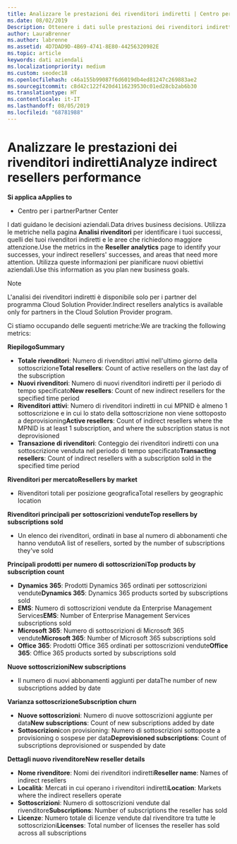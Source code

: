 ```yaml
---
title: Analizzare le prestazioni dei rivenditori indiretti | Centro per i partner
ms.date: 08/02/2019
Description: Ottenere i dati sulle prestazioni dei rivenditori indiretti per identificare i successi e le aree che potrebbero richiedere maggiore attenzione.
author: LauraBrenner
ms.author: labrenne
ms.assetid: 4D7DAD9D-4B69-4741-8E80-44256320982E
ms.topic: article
keywords: dati aziendali
ms.localizationpriority: medium
ms.custom: seodec18
ms.openlocfilehash: c46a155b99087f6d6019db4ed81247c269883ae2
ms.sourcegitcommit: c8d42c122f420d4116239530c01ed28cb2ab6b30
ms.translationtype: HT
ms.contentlocale: it-IT
ms.lasthandoff: 08/05/2019
ms.locfileid: "68781988"
---
```

# <a name="analyze-indirect-resellers-performance"></a><span data-ttu-id="2997d-104">Analizzare le prestazioni dei rivenditori indiretti</span><span class="sxs-lookup"><span data-stu-id="2997d-104">Analyze indirect resellers performance</span></span> 

<span data-ttu-id="2997d-105">**Si applica a**</span><span class="sxs-lookup"><span data-stu-id="2997d-105">**Applies to**</span></span>
- <span data-ttu-id="2997d-106">Centro per i partner</span><span class="sxs-lookup"><span data-stu-id="2997d-106">Partner Center</span></span>

<span data-ttu-id="2997d-107">I dati guidano le decisioni aziendali.</span><span class="sxs-lookup"><span data-stu-id="2997d-107">Data drives business decisions.</span></span> <span data-ttu-id="2997d-108">Utilizza le metriche nella pagina **Analisi rivenditori** per identificare i tuoi successi, quelli dei tuoi rivenditori indiretti e le aree che richiedono maggiore attenzione.</span><span class="sxs-lookup"><span data-stu-id="2997d-108">Use the metrics in the **Reseller analytics** page to identify your successes, your indirect resellers' successes, and areas that need more attention.</span></span> <span data-ttu-id="2997d-109">Utilizza queste informazioni per pianificare nuovi obiettivi aziendali.</span><span class="sxs-lookup"><span data-stu-id="2997d-109">Use this information as you plan new business goals.</span></span>

> [!NOTE]
> <span data-ttu-id="2997d-110">L'analisi dei rivenditori indiretti è disponibile solo per i partner del programma Cloud Solution Provider.</span><span class="sxs-lookup"><span data-stu-id="2997d-110">Indirect resellers analytics is available only for partners in the Cloud Solution Provider program.</span></span>

<span data-ttu-id="2997d-111">Ci stiamo occupando delle seguenti metriche:</span><span class="sxs-lookup"><span data-stu-id="2997d-111">We are tracking the following metrics:</span></span>

<span data-ttu-id="2997d-112">**Riepilogo**</span><span class="sxs-lookup"><span data-stu-id="2997d-112">**Summary**</span></span>  
 - <span data-ttu-id="2997d-113">**Totale rivenditori**: Numero di rivenditori attivi nell'ultimo giorno della sottoscrizione</span><span class="sxs-lookup"><span data-stu-id="2997d-113">**Total resellers**: Count of active resellers on the last day of the subscription</span></span>  
 - <span data-ttu-id="2997d-114">**Nuovi rivenditori**: Numero di nuovi rivenditori indiretti per il periodo di tempo specificato</span><span class="sxs-lookup"><span data-stu-id="2997d-114">**New resellers**: Count of new indirect resellers for the specified time period</span></span>  
 - <span data-ttu-id="2997d-115">**Rivenditori attivi**: Numero di rivenditori indiretti in cui MPNID è almeno 1 sottoscrizione e in cui lo stato della sottoscrizione non viene sottoposto a deprovisioning</span><span class="sxs-lookup"><span data-stu-id="2997d-115">**Active resellers**: Count of indirect resellers where the MPNID is at least 1 subscription, and where the subscription status is not deprovisioned</span></span>  
 - <span data-ttu-id="2997d-116">**Transazione di rivenditori**: Conteggio dei rivenditori indiretti con una sottoscrizione venduta nel periodo di tempo specificato</span><span class="sxs-lookup"><span data-stu-id="2997d-116">**Transacting resellers**: Count of indirect resellers with a subscription sold in the specified time period</span></span>  

<span data-ttu-id="2997d-117">**Rivenditori per mercato**</span><span class="sxs-lookup"><span data-stu-id="2997d-117">**Resellers by market**</span></span>  
 - <span data-ttu-id="2997d-118">Rivenditori totali per posizione geografica</span><span class="sxs-lookup"><span data-stu-id="2997d-118">Total resellers by geographic location</span></span>  

<span data-ttu-id="2997d-119">**Rivenditori principali per sottoscrizioni vendute**</span><span class="sxs-lookup"><span data-stu-id="2997d-119">**Top resellers by subscriptions sold**</span></span>
 - <span data-ttu-id="2997d-120">Un elenco dei rivenditori, ordinati in base al numero di abbonamenti che hanno venduto</span><span class="sxs-lookup"><span data-stu-id="2997d-120">A list of resellers, sorted by the number of subscriptions they've sold</span></span>  

<span data-ttu-id="2997d-121">**Principali prodotti per numero di sottoscrizioni**</span><span class="sxs-lookup"><span data-stu-id="2997d-121">**Top products by subscription count**</span></span>  
 - <span data-ttu-id="2997d-122">**Dynamics 365**: Prodotti Dynamics 365 ordinati per sottoscrizioni vendute</span><span class="sxs-lookup"><span data-stu-id="2997d-122">**Dynamics 365**: Dynamics 365 products sorted by subscriptions sold</span></span>  
 - <span data-ttu-id="2997d-123">**EMS**: Numero di sottoscrizioni vendute da Enterprise Management Services</span><span class="sxs-lookup"><span data-stu-id="2997d-123">**EMS**: Number of Enterprise Management Services subscriptions sold</span></span>  
 - <span data-ttu-id="2997d-124">**Microsoft 365**: Numero di sottoscrizioni di Microsoft 365 vendute</span><span class="sxs-lookup"><span data-stu-id="2997d-124">**Microsoft 365**: Number of Microsoft 365 subscriptions sold</span></span>  
 - <span data-ttu-id="2997d-125">**Office 365**: Prodotti Office 365 ordinati per sottoscrizioni vendute</span><span class="sxs-lookup"><span data-stu-id="2997d-125">**Office 365**: Office 365 products sorted by subscriptions sold</span></span>  

<span data-ttu-id="2997d-126">**Nuove sottoscrizioni**</span><span class="sxs-lookup"><span data-stu-id="2997d-126">**New subscriptions**</span></span>  
 - <span data-ttu-id="2997d-127">Il numero di nuovi abbonamenti aggiunti per data</span><span class="sxs-lookup"><span data-stu-id="2997d-127">The number of new subscriptions added by date</span></span>  

<span data-ttu-id="2997d-128">**Varianza sottoscrizione**</span><span class="sxs-lookup"><span data-stu-id="2997d-128">**Subscription churn**</span></span>  
 - <span data-ttu-id="2997d-129">**Nuove sottoscrizioni**: Numero di nuove sottoscrizioni aggiunte per data</span><span class="sxs-lookup"><span data-stu-id="2997d-129">**New subscriptions**: Count of new subscriptions added by date</span></span>  
 - <span data-ttu-id="2997d-130">**Sottoscrizioni**con provisioning: Numero di sottoscrizioni sottoposte a provisioning o sospese per data</span><span class="sxs-lookup"><span data-stu-id="2997d-130">**Deprovisioned subscriptions**: Count of subscriptions deprovisioned or suspended by date</span></span>  

<span data-ttu-id="2997d-131">**Dettagli nuovo rivenditore**</span><span class="sxs-lookup"><span data-stu-id="2997d-131">**New reseller details**</span></span>  
 - <span data-ttu-id="2997d-132">**Nome rivenditore**: Nomi dei rivenditori indiretti</span><span class="sxs-lookup"><span data-stu-id="2997d-132">**Reseller name**: Names of indirect resellers</span></span>  
 - <span data-ttu-id="2997d-133">**Località**: Mercati in cui operano i rivenditori indiretti</span><span class="sxs-lookup"><span data-stu-id="2997d-133">**Location**: Markets where the indirect resellers operate</span></span>  
 - <span data-ttu-id="2997d-134">**Sottoscrizioni**: Numero di sottoscrizioni vendute dal rivenditore</span><span class="sxs-lookup"><span data-stu-id="2997d-134">**Subscriptions**: Number of subscriptions the reseller has sold</span></span>  
 - <span data-ttu-id="2997d-135">**Licenze**: Numero totale di licenze vendute dal rivenditore tra tutte le sottoscrizioni</span><span class="sxs-lookup"><span data-stu-id="2997d-135">**Licenses**: Total number of licenses the reseller has sold across all subscriptions</span></span>  
  
  